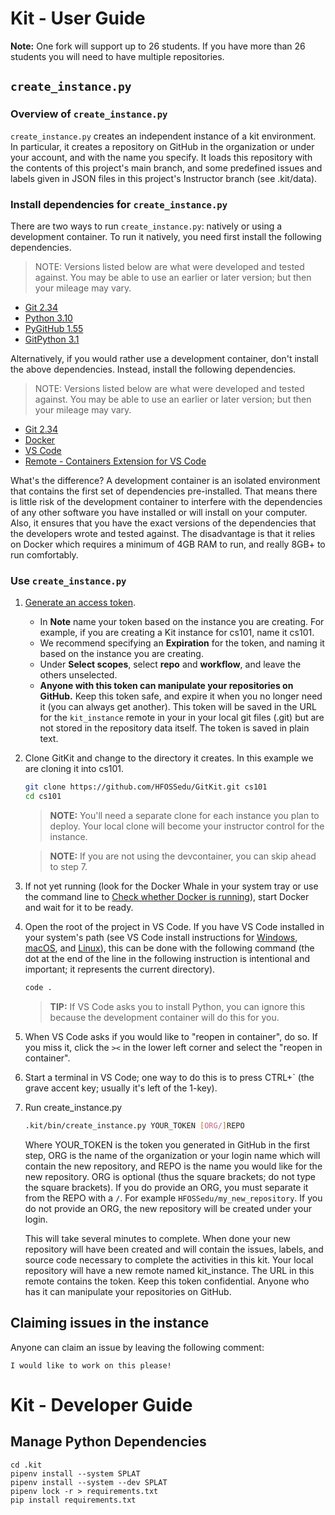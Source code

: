 # Kit - User Guide

**Note:** One fork will support up to 26 students. If you have more than 26 students you will need to have multiple repositories.

## `create_instance.py`

### Overview of `create_instance.py`

`create_instance.py` creates an independent instance of a kit environment. In particular, it creates a repository on GitHub in the organization or under your account, and with the name you specify. It loads this repository with the contents of this project's main branch, and some predefined issues and labels given in JSON files in this project's Instructor branch (see .kit/data).

### Install dependencies for `create_instance.py`

There are two ways to run `create_instance.py`: natively or using a development container. To run it natively, you need first install the following dependencies.

> NOTE: Versions listed below are what were developed and tested against. You may be able to use an earlier or later version; but then your mileage may vary.

* [Git 2.34](https://git-scm.com/)
* [Python 3.10](https://www.python.org/)
* [PyGitHub 1.55](https://pygithub.readthedocs.io/en/latest/introduction.html)
* [GitPython 3.1](https://gitpython.readthedocs.io/en/stable/)

Alternatively, if you would rather use a development container, don't install the above dependencies. Instead, install the following dependencies.

> NOTE: Versions listed below are what were developed and tested against. You may be able to use an earlier or later version; but then your mileage may vary.

* [Git 2.34](https://git-scm.com/)
* [Docker ](https://www.docker.com/get-started)
* [VS Code](https://code.visualstudio.com/)
* [Remote - Containers Extension for VS Code](https://marketplace.visualstudio.com/items?itemName=ms-vscode-remote.remote-containers)

What's the difference? A development container is an isolated environment that contains the first set of dependencies pre-installed. That means there is little risk of the development container to interfere with the dependencies of any other software you have installed or will install on your computer. Also, it ensures that you have the exact versions of the dependencies that the developers wrote and tested against. The disadvantage is that it relies on Docker which requires a minimum of 4GB RAM to run, and really 8GB+ to run comfortably.

### Use `create_instance.py`

1. [Generate an access token](https://docs.github.com/en/authentication/keeping-your-account-and-data-secure/creating-a-personal-access-token).
    - In **Note** name your token based on the instance you are creating. For example, if you are creating a Kit instance for cs101, name it cs101.
    - We recommend specifying an **Expiration** for the token, and naming it based on the instance you are creating.
    - Under **Select scopes**, select **repo** and **workflow**, and leave the others unselected.
    - **Anyone with this token can manipulate your repositories on GitHub.** Keep this token safe, and expire it when you no longer need it (you can always get another). This token will be saved in the URL for the `kit_instance` remote in your in your local git files (.git) but are not stored in the repository data itself. The token is saved in plain text.

2. Clone GitKit and change to the directory it creates. In this example we are cloning it into cs101.

    ```bash
    git clone https://github.com/HFOSSedu/GitKit.git cs101
    cd cs101
    ```

    > **NOTE:** You'll need a separate clone for each instance you plan to deploy. Your local clone will become your instructor control for the instance.

    > **NOTE:** If you are not using the devcontainer, you can skip ahead to step 7.

3. If not yet running (look for the Docker Whale in your system tray or use the command line to [Check whether Docker is running](https://docs.docker.com/config/daemon/#check-whether-docker-is-running)), start Docker and wait for it to be ready.

4. Open the root of the project in VS Code. If you have VS Code installed in your system's path (see VS Code install instructions for [Windows](https://code.visualstudio.com/docs/setup/windows), [macOS](https://code.visualstudio.com/docs/setup/mac), and [Linux](https://code.visualstudio.com/docs/setup/linux)), this can be done with the following command (the dot at the end of the line in the following instruction is intentional and important; it represents the current directory).

    ```bash
    code .
    ```

    > **TIP:** If VS Code asks you to install Python, you can ignore this because the development container will do this for you.

5. When VS Code asks if you would like to "reopen in container", do so. If you miss it, click the `><` in the lower left corner and select the "reopen in container".

6. Start a terminal in VS Code; one way to do this is to press CTRL+`  (the grave accent key; usually it's left of the 1-key).

7. Run create_instance.py

    ```bash
    .kit/bin/create_instance.py YOUR_TOKEN [ORG/]REPO
    ```

    Where YOUR_TOKEN is the token you generated in GitHub in the first step, ORG is the name of the organization or your login name which will contain the new repository, and REPO is the name you would like for the new repository. ORG is optional (thus the square brackets; do not type the square brackets). If you do provide an ORG, you must separate it from the REPO with a `/`. For example `HFOSSedu/my_new_repository`. If you do not provide an ORG, the new repository will be created under your login.

    This will take several minutes to complete. When done your new repository will have been created and will contain the issues, labels, and source code necessary to complete the activities in this kit.  Your local repository will have a new remote named kit_instance. The URL in this remote contains the token. Keep this token confidential. Anyone who has it can manipulate your repositories on GitHub.

## Claiming issues in the instance

Anyone can claim an issue by leaving the following comment:

    I would like to work on this please!


# Kit - Developer Guide

## Manage Python Dependencies

```
cd .kit
pipenv install --system SPLAT
pipenv install --system --dev SPLAT
pipenv lock -r > requirements.txt
pip install requirements.txt
```
